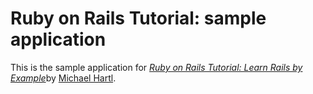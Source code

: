 # Ruby on Rails Tutorial: sample application

This is the sample application for 
[*Ruby on Rails Tutorial: Learn Rails by Example*](http://railstutorial.org/)by [Michael Hartl](http://michaelhartl.com/).
